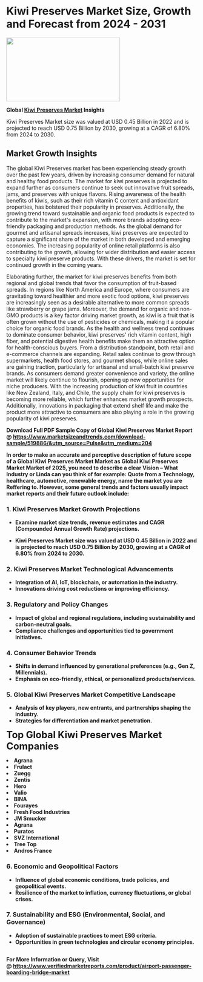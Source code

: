<H1>Kiwi Preserves Market Size, Growth and Forecast from 2024 - 2031</H1><img class="aligncenter size-medium wp-image-584254" src="https://thirdeyenews.in/wp-content/uploads/2024/09/Global-Market-Research-300x168.jpeg" alt="" width="300" height="168" /><p><strong>Global&nbsp;<a href="https://www.marketsizeandtrends.com/download-sample/519886/&amp;utm_source=Pulse&amp;utm_medium=204">Kiwi Preserves Market</a> Insights</strong></p><p>Kiwi Preserves Market size was valued at USD 0.45 Billion in 2022 and is projected to reach USD 0.75 Billion by 2030, growing at a CAGR of 6.80% from 2024 to 2030.</p><p><h2>Market Growth Insights</h2> <p>The global Kiwi Preserves market has been experiencing steady growth over the past few years, driven by increasing consumer demand for natural and healthy food products. The market for kiwi preserves is projected to expand further as consumers continue to seek out innovative fruit spreads, jams, and preserves with unique flavors. Rising awareness of the health benefits of kiwis, such as their rich vitamin C content and antioxidant properties, has bolstered their popularity in preserves. Additionally, the growing trend toward sustainable and organic food products is expected to contribute to the market's expansion, with more brands adopting eco-friendly packaging and production methods. As the global demand for gourmet and artisanal spreads increases, kiwi preserves are expected to capture a significant share of the market in both developed and emerging economies. The increasing popularity of online retail platforms is also contributing to the growth, allowing for wider distribution and easier access to specialty kiwi preserve products. With these drivers, the market is set for continued growth in the coming years.</p> <p><strong></strong></p> <p>Elaborating further, the market for kiwi preserves benefits from both regional and global trends that favor the consumption of fruit-based spreads. In regions like North America and Europe, where consumers are gravitating toward healthier and more exotic food options, kiwi preserves are increasingly seen as a desirable alternative to more common spreads like strawberry or grape jams. Moreover, the demand for organic and non-GMO products is a key factor driving market growth, as kiwi is a fruit that is often grown without the use of pesticides or chemicals, making it a popular choice for organic food brands. As the health and wellness trend continues to dominate consumer behavior, kiwi preserves' rich vitamin content, high fiber, and potential digestive health benefits make them an attractive option for health-conscious buyers. From a distribution standpoint, both retail and e-commerce channels are expanding. Retail sales continue to grow through supermarkets, health food stores, and gourmet shops, while online sales are gaining traction, particularly for artisanal and small-batch kiwi preserve brands. As consumers demand greater convenience and variety, the online market will likely continue to flourish, opening up new opportunities for niche producers. With the increasing production of kiwi fruit in countries like New Zealand, Italy, and Chile, the supply chain for kiwi preserves is becoming more reliable, which further enhances market growth prospects. Additionally, innovations in packaging that extend shelf life and make the product more attractive to consumers are also playing a role in the growing popularity of kiwi preserves.</p> <p><strong></p><p><span class=""><strong>Download Full PDF Sample Copy of Global Kiwi Preserves Market Report</strong> @ <a href="https://www.marketsizeandtrends.com/download-sample/519886/&amp;utm_source=Pulse&amp;utm_medium=204" target="_blank">https://www.marketsizeandtrends.com/download-sample/519886/&amp;utm_source=Pulse&amp;utm_medium=204</a></span></p><p>In order to make an accurate and perceptive description of future scope of a Global&nbsp;Kiwi Preserves Market Market as Global&nbsp;Kiwi Preserves Market Market of 2025, you need to describe a clear Vision &ndash; What Industry or Linda can you think of for example: Quote from a Technology, healthcare, automotive, renewable energy, name the market you are Reffering to. However, some general trends and factors usually impact market reports and their future outlook include:</p><h3>1.&nbsp;<strong>Kiwi Preserves Market Growth Projections</strong></h3><ul><li>Examine market size trends, revenue estimates and CAGR (Compounded Annual Growth Rate) projections.</li><li><p>Kiwi Preserves Market size was valued at USD 0.45 Billion in 2022 and is projected to reach USD 0.75 Billion by 2030, growing at a CAGR of 6.80% from 2024 to 2030.</p></li></ul><h3>2.&nbsp;<strong>Kiwi Preserves Market Technological Advancements</strong></h3><ul><li>Integration of AI, IoT, blockchain, or automation in the industry.</li><li>Innovations driving cost reductions or improving efficiency.</li></ul><h3>3.&nbsp;<strong>Regulatory and Policy Changes</strong></h3><ul><li>Impact of global and regional regulations, including sustainability and carbon-neutral goals.</li><li>Compliance challenges and opportunities tied to government initiatives.</li></ul><h3>4.&nbsp;<strong>Consumer Behavior Trends</strong></h3><ul><li>Shifts in demand influenced by generational preferences (e.g., Gen Z, Millennials).</li><li>Emphasis on eco-friendly, ethical, or personalized products/services.</li></ul><h3>5.&nbsp;<strong>Global Kiwi Preserves Market Competitive Landscape</strong></h3><ul><li>Analysis of key players, new entrants, and partnerships shaping the industry.</li><li>Strategies for differentiation and market penetration.</li></ul><p data-pm-slice="1 1 []"><span style="color: inherit; font-family: inherit; font-size: 25px;">Top Global Kiwi Preserves Market Companies</span></p><div class="" data-test-id=""><p><li>Agrana</li><li> Frulact</li><li> Zuegg</li><li> Zentis</li><li> Hero</li><li> Valio</li><li> BINA</li><li> Fourayes</li><li> Fresh Food Industries</li><li> JM Smucker</li><li> Agrana</li><li> Puratos</li><li> SVZ International</li><li> Tree Top</li><li> Andros France</li></p></div><h3>6.&nbsp;<strong>Economic and Geopolitical Factors</strong></h3><ul><li>Influence of global economic conditions, trade policies, and geopolitical events.</li><li>Resilience of the market to inflation, currency fluctuations, or global crises.</li></ul><h3>7.&nbsp;<strong>Sustainability and ESG (Environmental, Social, and Governance)</strong></h3><ul><li>Adoption of sustainable practices to meet ESG criteria.</li><li>Opportunities in green technologies and circular economy principles.</li></ul><h2><strong style="font-size: 14px;">For More Information or Query, Visit @&nbsp;</strong><a style="background-color: #ffffff; font-size: 14px;" href="https://www.marketsizeandtrends.com/report/kiwi-preserves-market/" target="_blank">https://www.verifiedmarketreports.com/product/airport-passenger-boarding-bridge-market</a></h2>
